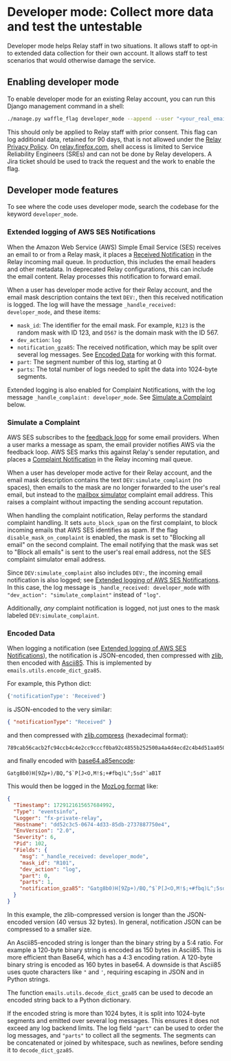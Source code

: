 # Developer mode: Collect more data and test the untestable

Developer mode helps Relay staff in two situations. It allows staff to opt-in
to extended data collection for their own account. It allows staff to test
scenarios that would otherwise damage the service.

## Enabling developer mode

To enable developer mode for an existing Relay account, you can run this
Django management command in a shell:

```sh
./manage.py waffle_flag developer_mode --append --user "<your_real_email@example.com>"
```

This should only be applied to Relay staff with prior consent. This flag can
log additional data, retained for 90 days, that is not allowed under the
[Relay Privacy Policy][]. On [relay.firefox.com][], shell access is limited
to Service Reliability Engineers (SREs) and can not be done by Relay
developers. A Jira ticket should be used to track the request and the work to
enable the flag.

[Relay Privacy Policy]: https://www.mozilla.org/en-US/privacy/subscription-services/
[relay.firefox.com]: https://relay.firefox.com

## Developer mode features

To see where the code uses developer mode, search the codebase for the keyword
`developer_mode`.

### <a name="h-log-notification"></a>Extended logging of AWS SES Notifications

When the Amazon Web Service (AWS) Simple Email Service (SES) receives an email
to or from a Relay mask, it places a [Received Notification][] in the Relay
incoming mail queue. In production, this includes the email headers and other
metadata. In deprecated Relay configurations, this can include the email
content. Relay processes this notification to forward email.

When a user has developer mode active for their Relay account, and the email
mask description contains the text `DEV:`, then this received notification is
logged. The log will have the message `_handle_received: developer_mode`, and
these items:

- `mask_id`: The identifier for the email mask. For example, `R123` is the
  random mask with ID 123, and `D567` is the domain mask with the ID 567.
- `dev_action`: `log`
- `notification_gza85`: The received notification, which may be split over
  several log messages. See [Encoded Data][] for working with this format.
- `part`: The segment number of this log, starting at 0
- `parts`: The total number of logs needed to split the data into 1024-byte
  segments.

Extended logging is also enabled for Complaint Notifications, with the
log message `_handle_complaint: developer_mode`. See
[Simulate a Complaint][] below.

[Encoded Data]: #h-encoded-data
[Received Notification]: https://docs.aws.amazon.com/ses/latest/dg/receiving-email-notifications-contents.html
[Simulate a Complaint]: #h-simulate-complaint

### <a name="h-simulate-complaint"></a>Simulate a Complaint

AWS SES subscribes to the [feedback loop][] for some email providers. When a
user marks a message as spam, the email provider notifies AWS via the feedback
loop. AWS SES marks this against Relay's sender reputation, and places a
[Complaint Notification][] in the Relay incoming mail queue.

When a user has developer mode active for their Relay account, and the email
mask description contains the text `DEV:simulate_complaint` (no spaces), then
emails to the mask are no longer forwarded to the user's real email, but
instead to the [mailbox simulator][] complaint email address. This raises a
complaint without impacting the sending account reputation.

When handling the complaint notification, Relay performs the standard complaint
handling. It sets `auto_block_spam` on the first complaint, to block incoming
emails that AWS SES identifies as spam. If the flag `disable_mask_on_complaint`
is enabled, the mask is set to "Blocking all email" on the second complaint.
The email notifying that the mask was set to "Block all emails" is sent to the
user's real email address, not the SES complaint simulator email address.

Since `DEV:simulate_complaint` also includes `DEV:`, the incoming email
notification is also logged; see [Extended logging of AWS SES Notifications][].
In this case, the log message is `_handle_received: developer_mode` with
`"dev_action": "simulate_complaint"` instead of `"log"`.

Additionally, _any_ complaint notification is logged, not just ones to the mask
labeled `DEV:simulate_complaint`.

[Complaint Notification]: https://docs.aws.amazon.com/ses/latest/dg/notification-contents.html#complaint-object
[Extended logging of AWS SES Notifications]: #h-log-notification
[feedback loop]: https://docs.aws.amazon.com/ses/latest/dg/success-metrics.html#metrics-complaints
[mailbox simulator]: https://docs.aws.amazon.com/ses/latest/dg/send-an-email-from-console.html#send-email-simulator

### <a name="h-encoded-data"></a>Encoded Data

When logging a notification (see [Extended logging of AWS SES Notifications]),
the notification is JSON-encoded, then compressed with [zlib][], then encoded
with [Ascii85]. This is implemented by `emails.utils.encode_dict_gza85`.

For example, this Python dict:

```python
{'notificationType': 'Received'}
```

is JSON-encoded to the very similar:

```json
{ "notificationType": "Received" }
```

and then compressed with [zlib.compress][] (hexadecimal format):

```text
789cab56cacb2fc94ccb4c4e2cc9cccf0ba92c4855b252500a4a4d4ecd2c4b4d51aa0500c6600bab
```

and finally encoded with [base64.a85encode][]:

```text
Gatg8b0)H[9Zp+)/BQ,^$`P[J<O,M!$;+#fbq)L^;5sd"`aB1T
```

This would then be logged in the [MozLog format][] like:

```json
{
  "Timestamp": 1729121615657684992,
  "Type": "eventsinfo",
  "Logger": "fx-private-relay",
  "Hostname": "dd52c3c5-0674-4d33-85db-2737887750e4",
  "EnvVersion": "2.0",
  "Severity": 6,
  "Pid": 102,
  "Fields": {
    "msg": "_handle_received: developer_mode",
    "mask_id": "R101",
    "dev_action": "log",
    "part": 0,
    "parts": 1,
    "notification_gza85": "Gatg8b0)H[9Zp+)/BQ,^$`P[J<O,M!$;+#fbq)L^;5sd\"`aB1T"
  }
}
```

In this example, the zlib-compressed version is longer than the JSON-encoded
version (40 versus 32 bytes). In general, notification JSON can be compressed
to a smaller size.

An Ascii85-encoded string is longer than the binary string by a 5:4 ratio. For
example a 120-byte binary string is encoded as 150 bytes in Ascii85. This is
more efficient than Base64, which has a 4:3 encoding ration. A 120-byte binary
string is encoded as 160 bytes in base64. A downside is that Ascii85 uses quote
characters like `"` and `'`, requiring escaping in JSON and in Python strings.

The function `emails.utils.decode_dict_gza85` can be used to decode an encoded
string back to a Python dictionary.

If the encoded string is more than 1024 bytes, it is split into 1024-byte segments
and emitted over several log messages. This ensures it does not exceed any log
backend limits. The log field `"part"` can be used to order the log messages,
and `"parts"` to collect all the segments. The segments can be concatenated or
joined by whitespace, such as newlines, before sending it to
`decode_dict_gza85`.

[Ascii85]: https://en.wikipedia.org/wiki/Ascii85
[MozLog format]: https://wiki.mozilla.org/Firefox/Services/Logging#MozLog_application_logging_standard
[base64.a85encode]: https://docs.python.org/3.11/library/base64.html#base64.a85encode
[zlib.compress]: https://docs.python.org/3/library/zlib.html
[zlib]: https://docs.python.org/3/library/zlib.html
